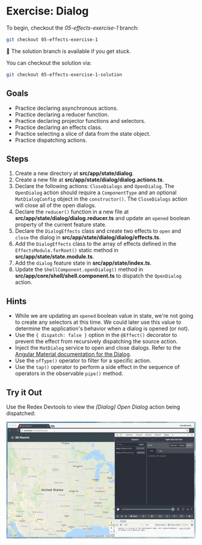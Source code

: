 # Exercise: Dialog

To begin, checkout the *05-effects-exercise-1* branch:

```bash
git checkout 05-effects-exercise-1
```

🤫 The solution branch is available if you get stuck.

You can checkout the solution via:

```bash
git checkout 05-effects-exercise-1-solution
```

## Goals

* Practice declaring asynchronous actions.
* Practice declaring a reducer function.
* Practice declaring projector functions and selectors.
* Practice declaring an effects class.
* Practice selecting a slice of data from the state object.
* Practice dispatching actions.

## Steps

1. Create a new directory at **src/app/state/dialog**.
2. Create a new file at **src/app/state/dialog/dialog.actions.ts**.
3. Declare the following actions: `CloseDialogs` and `OpenDialog`. The `OpenDialog` action should require a `ComponentType` and an optional `MatDialogConfig` object in the `constructor()`. The `CloseDialogs` action will close all of the open dialogs.
4. Declare the `reducer()` function in a new file at **src/app/state/dialog/dialog.reducer.ts** and update an `opened` boolean property of the current feature state.
5. Declare the `DialogEffects` class and create two effects to `open` and `close` the dialog in **src/app/state/dialog/dialog/effects.ts**.
6. Add the `DialogEffects` class to the array of effects defined in the `EffectsModule.forRoot()` static method in **src/app/state/state.module.ts**.
7. Add the `dialog` feature state in **src/app/state/index.ts**.
8. Update the `ShellComponent.openDialog()` method in **src/app/core/shell/shell.component.ts** to dispatch the `OpenDialog` action.

## Hints

* While we are updating an `opened` boolean value in state, we're not going to create any selectors at this time. We could later use this value to determine the application's behavior when a dialog is opened (or not).
* Use the `{ dispatch: false }` option in the `@Effect()` decorator to prevent the effect from recursively dispatching the source action.
* Inject the `MatDialog` service to open and close dialogs. Refer to the [Angular Material documentation for the Dialog](https://material.angular.io/components/dialog/api).
* Use the `ofType()` operator to filter for a specific action.
* Use the `tap()` operator to perform a side effect in the sequence of operators in the observable `pipe()` method.

## Try it Out

Use the Redex Devtools to view the _[Dialog] Open Dialog_ action being dispatched:

![Dialog Open Action](./images/dialog-open-action.gif)